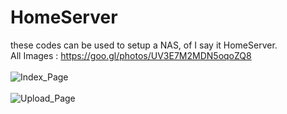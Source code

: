 # HomeServer
these codes can be used to setup a NAS, of I say it HomeServer.</br>
All Images : https://goo.gl/photos/UV3E7M2MDN5oqoZQ8</br></br>
<img src='https://lh3.googleusercontent.com/IUEdIsSPXiBM4QhOEmm8CTQprakcmGwujQpOHmMmtCevDa-N2TNS8j9Ihdqfhj9mL5nKlzPaKWL7bU-rv6yVkPBeh0Fm5-A7hq8ufREvJz9tf9kkeM1-t0cEZzDmA0KpwiDscLm33O-aa85ytnmlnwOMjCviNWuKJLbDWPgjxhJCF59wUc-rzEiF9jRcDwXM9DkuXx_KSJEUatqSbo0PG1DmP4OVkj3nwRJRJSzhpiva2FAtL5pDDf1tLZx__Kw9y62zXyT9lFEMiciSohU-IUYIcxcbWJdSzFeQdQ_SNKkKQVVK_lo7DBXO-WcCL3XsHep4_qttcLTvdNObP1c_NgzNpYsN8EjSEdlvq_s4X-VHlcdV-4vEmSz3hrP13-PzFnERNvqNaPxNLbXTsscpMJW103MF8VVkwX1db-_Ei8e9rFpWBcsLCQDxr6-nlODg-qjVYYi6GSFCZOzHxVJCbBZdInYSBKx7FBvxU6ecegGH66Jvh8QBd9_8txnOO_0DinVvacavcKmo1g4IoPiNLKCRS7Inhmau1iK8wckyMb2ppQ68Hn1-X6r91lobAY3YxT6EObzo_S8hiBbdbifSKRc50PCBnTZLC4GcA7sy2-mlpoe-A7DXP-TL007n14OHN8mPfZjymqNTrA_zbnTKY5cDCtBi-3KZXROQ44K8lA=w936-h702-no' alt='Index_Page'>
</br></br>
<img src='https://lh3.googleusercontent.com/0h1h8zO27A78t0UrCFem_tSeEMJSGI4XvCr_HMIwfNqsmmWrFH0P-nhNOf0-Vfb8vN7ZdsnMOoHbvX8E97GGGluwLYWKIUPZ8ReY3Oy1ynIVHqXOB4DQn0kOOJXXE9uqi_rEMglZOJPPGh84I3LR_mFq7MDnfFlHI8YXh2Fo_n84IWYnr98zcBl2w3MivLVOiuTaTOaYj79o4CMaC_gw6YrNDcHs5OJ9B1hvrCj1Ws5cD8DQtrVc5SzcnDB8phUNpMTKYvmhpu5btOpgsiqfNZis-9Q2UcmK17BwdHN2uy-ok_HpS_t9nvu2OPJYhJe4_cxExr82fjTVySR89FVAWLsvvbLF6TmWhBJutqarPpzu9cQHeFW2y0cddchzYVYe1pFkqvKxvUOGTSu1lnRQ3JD4no6_lG3UX8UWFxod-o416mYuV5bDL0xbHRRmbrc1rlmpKiPfOD6dNf8HdIYj8DKtCYPfau7ZDVjvGtllmEL252p1-zD9qtWzL8rjoEGQz24m7FR7l2Cr5aoBZPO8lrvjMcMVZ6xeqBVq33rY1G13MhE700aeOozy1qCQP_QwTcKr5KoXUyx2GosEwHCsGvlW9Vgf6usWRU251SxFJw0ewk9Aak5dadWp8ZO8YKRmUgYpZAd2LItzbKpVL5jmcJXRCTSlwUlzZGh2-rCWLg=w936-h702-no' alt='Upload_Page'>
